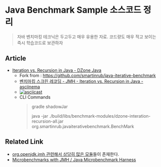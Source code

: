 # Java Benchmark Sample 소스코드 정리
> 자바 벤치마킹 테크닉은 두고두고 매우 유용한 자료. 코드량도 매우 적고 보이는 즉시 학습코드로 보관하자

## Article
* [Iteration vs. Recursion in Java - DZone Java](https://dzone.com/articles/iteration-vs-recursion-in-java?edition=385212)
  * Fork from : https://github.com/smartinrub/java-iterative-benchmark
  * [벤치마킹 스크린 레코딩 - JMH - Iteration vs. Recursion in Java - asciinema](https://asciinema.org/a/190681)
  * [![asciicast](https://asciinema.org/a/190681.png)](https://asciinema.org/a/190681)
  * CLI Commands
    > gradle shadowJar
    >
    > java -jar ./build/libs/benchmark-modules/dzone-interation-recursion-all.jar org.smartinrub.javaiterativebenchmark.BenchMark
  
## Related Link 
* [org.openjdk.jmh 관련해서 상당히 많은 모듈](https://mvnrepository.com/artifact/org.openjdk.jmh)들이 존재한다.
* [Microbenchmarks with JMH / Java Microbenchmark Harness](https://www.hascode.com/2017/10/microbenchmarks-with-jmh-java-microbenchmark-harness/)
